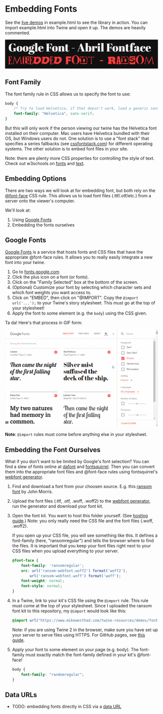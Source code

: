 # Embedding Fonts

See the [live demos](//mikewesthad.com/twine-resources/demos/fonts/example.html) in example.html to see the library in action. You can import example.html into Twine and open it up. The demos are heavily commented.

![Demo](fonts.png)

## Font Family

The font family rule in CSS allows us to specify the font to use:

```css
body {
    /* Try to load Helvetica, if that doesn't work, load a generic sans-serif */
    font-family: "Helvetica", sans-serif;
}
```

But this will only work if the person viewing our twine has the Helvetica font installed on their computer. Mac users have Helvetica bundled with their OS, but Windows users do not. One solution is to use a "font stack" that specifies a series fallbacks (see [cssfontstack.com](cssfontstack.com)) for different operating systems. The other solution is to embed font files in your site.

Note: there are plenty more CSS properties for controlling the style of text. Check out w3schools on [fonts](http://www.w3schools.com/css/css_font.asp) and [text](http://www.w3schools.com/css/css_text.asp).

## Embedding Options

There are two ways we will look at for embedding font, but both rely on the [@font-face](http://www.miltonbayer.com/font-face/) CSS rule. This allows us to load font files (.ttf/.otf/etc.) from a server onto the viewer's computer.

We'll look at:

1. Using [Google Fonts](https://fonts.google.com/)
1. Embedding the fonts ourselves

## Google Fonts

[Google Fonts](https://fonts.google.com/) is a service that hosts fonts and CSS files that have the appropriate @font-face rules. It allows you to really easily integrate a new font into your twine.

1. Go to [fonts.google.com](https://fonts.google.com/)
1. Click the plus icon on a font (or fonts).
1. Click on the "Family Selected" box at the bottom of the screen.
1. (Optional) Customize your font by selecting which character sets and which font weights you want access to.
1. Click on "EMBED", then click on "@IMPORT". Copy the `@import url('...');` to your Twine's story stylesheet. This must go at the top of your stylesheet!
1. Apply the font to some element (e.g. the `body`) using the CSS given.

Ta da! Here's that process in GIF form:

![Google fonts instructions](google-fonts-embedding.gif)

**Note**: `@import` rules must come before anything else in your stylesheet.

## Embedding the Font Ourselves

What if you don't want to be limited by Google's font selection? You can find a slew of fonts online at [dafont](http://www.dafont.com/) and [fontsquirrel](https://www.fontsquirrel.com/). Then you can convert them into the appropriate font files and @font-face rules using fontsquirrel's [webfont generator](https://www.fontsquirrel.com/tools/webfont-generator).

1. Find and download a font from your choosen source. E.g. this [ransom font](http://www.dafont.com/ransom.font) by John Morris.
1. Upload the font files (.ttf, .otf, .woff, .woff2) to the [webfont generator](https://www.fontsquirrel.com/tools/webfont-generator), run the generator and download your font kit.
1. Open the font kit. You want to host this folder yourself. (See [hosting guide](../../hosting/readme.md).) Note: you only really need the CSS file and the font files (.woff, .woff2).

    If you open up your CSS file, you will see something like this. It defines a font-family (here, "ransomregular") and tells the browser where to find the files. It is important that you keep your font files right next to your CSS files when you upload everything to your server.

    ```css
    @font-face {
        font-family: 'ransomregular';
        src: url('ransom-webfont.woff2') format('woff2'),
            url('ransom-webfont.woff') format('woff');
        font-weight: normal;
        font-style: normal;
    }
    ```

1. In a Twine, link to your kit's CSS file using the `@import` rule. This rule must come at the top of your stylesheet. Since I uploaded the ransom font kit to this repository, my `@import` would look like this:

    ```css
    @import url("https://www.mikewesthad.com/twine-resources/demos/fonts/ransom-webfont/stylesheet.css");
    ```

    Note: if you are using Twine 2 in the browser, make sure you have set up your server to serve files using HTTPS. For GitHub pages, see [this guide](https://help.github.com/articles/securing-your-github-pages-site-with-https/).

1. Apply your font to some element on your page (e.g. body). The font-family must exactly match the font-family defined in your kit's @font-face!

    ```css
    body {
        font-family: "randomregular";
    }
    ```

## Data URLs

- TODO: embedding fonts directly in CSS via a [data URL](https://robinwinslow.uk/2013/06/20/loading-fonts-as-data-urls/)